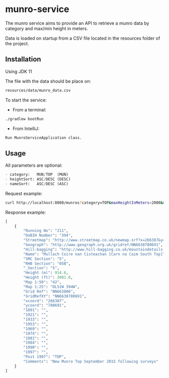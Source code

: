 # munro-service

The munro service aims to provide an API to retrieve a munro data by category and max/min height in meters.

Data is loaded on startup from a CSV file located in the resources folder of the project.

## Installation

Using JDK 11

The file with the data should be place on:
```bash
resources/data/munro_data.csv
```
To start the service:

- From a terminal:
```bash
./gradlew bootRun
```
- From IntelliJ:
```bash
Run MunroServiceApplication class.
```

## Usage

All parameters are optional:
```python
- category:   MUN/TOP  (MUN)
- heightSort: ASC/DESC (DESC)
- nameSort:   ASC/DESC (ASC)
```

Request example:
```bash
curl http://localhost:8080/munros?category=TOP&maxHeightInMeters=2000&minHeightInMeters=900&heightSort=ASC&nameSort=DESC&limit=1
```

Response example:

```python
[
    {
        "Running No": "211",
        "DoBIH Number": "394",
        "Streetmap": "http://www.streetmap.co.uk/newmap.srf?x=266387&y=780691&z=3&sv=266387,780691&st=4&tl=~&bi=~&lu=N&ar=y",
        "Geograph": "http://www.geograph.org.uk/gridref/NN6638780691",
        "Hill-bagging": "http://www.hill-bagging.co.uk/mountaindetails.php?qu=S&rf=394",
        "Name": "Mullach Coire nan Cisteachan [Carn na Caim South Top]",
        "SMC Section": "5",
        "RHB Section": "05B",
        "_Section": "5",
        "Height (m)": 914.6,
        "Height (ft)": 3001.0,
        "Map 1:50": "42",
        "Map 1:25": "OL51W 394W",
        "Grid Ref": "NN663806",
        "GridRefXY": "NN6638780691",
        "xcoord": "266387",
        "ycoord": "780691",
        "1891": "",
        "1921": "",
        "1933": "",
        "1953": "",
        "1969": "",
        "1974": "",
        "1981": "",
        "1984": "",
        "1990": "",
        "1997": "",
        "Post 1997": "TOP",
        "Comments": "New Munro Top September 2015 following surveys"
    }
]
```